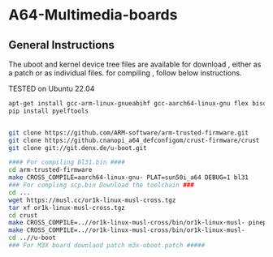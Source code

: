# A64-Multimedia-boards
## General Instructions
The uboot and kernel device tree files are available for download , either as a patch or as individual files.
for compiling , follow below instructions.

TESTED on Ubuntu 22.04

```sh
apt-get install gcc-arm-linux-gnueabihf gcc-aarch64-linux-gnu flex bison swig python3-dev device-tree-compiler git libncurses-dev python3-setuptools libssl-dev pip2 pip
pip install pyelftools


git clone https://github.com/ARM-software/arm-trusted-firmware.git
git clone https://github.cnanopi_a64_defconfigom/crust-firmware/crust
git clone git://git.denx.de/u-boot.git

#### For compiling Bl31.bin ####
cd arm-trusted-firmware
make CROSS_COMPILE=aarch64-linux-gnu- PLAT=sun50i_a64 DEBUG=1 bl31
### For complimg scp.bin Download the toolchain ###
cd ...
wget https://musl.cc/or1k-linux-musl-cross.tgz
tar xf or1k-linux-musl-cross.tgz
cd crust
make CROSS_COMPILE=..//or1k-linux-musl-cross/bin/or1k-linux-musl- pinephone_defconfig
make CROSS_COMPILE=..//or1k-linux-musl-cross/bin/or1k-linux-musl-
cd ..//u-boot
### For M3X board downlaod patch m3x-uboot.patch #####

